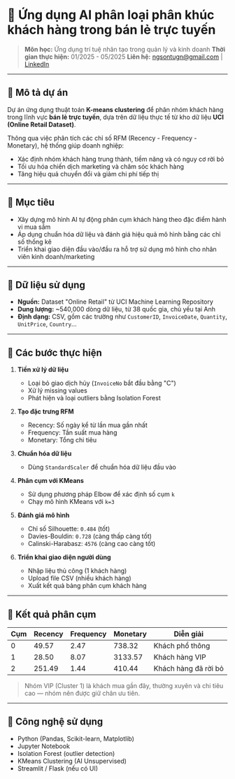 # 🤖 Ứng dụng AI phân loại phân khúc khách hàng trong bán lẻ trực tuyến

> **Môn học:** Ứng dụng trí tuệ nhân tạo trong quản lý và kinh doanh
> **Thời gian thực hiện:** 01/2025 - 05/2025
> **Liên hệ:** ngsontugn@gmail.com | [LinkedIn](https://linkedin.com/in/ngsontugn)

---

## 📌 Mô tả dự án

Dự án ứng dụng thuật toán **K-means clustering** để phân nhóm khách hàng trong lĩnh vực **bán lẻ trực tuyến**, dựa trên dữ liệu thực tế từ kho dữ liệu **UCI (Online Retail Dataset)**.

Thông qua việc phân tích các chỉ số RFM (Recency - Frequency - Monetary), hệ thống giúp doanh nghiệp:

- Xác định nhóm khách hàng trung thành, tiềm năng và có nguy cơ rời bỏ
- Tối ưu hóa chiến dịch marketing và chăm sóc khách hàng
- Tăng hiệu quả chuyển đổi và giảm chi phí tiếp thị

---

## 🎯 Mục tiêu

- Xây dựng mô hình AI tự động phân cụm khách hàng theo đặc điểm hành vi mua sắm
- Áp dụng chuẩn hóa dữ liệu và đánh giá hiệu quả mô hình bằng các chỉ số thống kê
- Triển khai giao diện đầu vào/đầu ra hỗ trợ sử dụng mô hình cho nhân viên kinh doanh/marketing

---

## 📂 Dữ liệu sử dụng

- **Nguồn:** Dataset "Online Retail" từ UCI Machine Learning Repository  
- **Dung lượng:** ~540,000 dòng dữ liệu, từ 38 quốc gia, chủ yếu tại Anh  
- **Định dạng:** CSV, gồm các trường như `CustomerID`, `InvoiceDate`, `Quantity`, `UnitPrice`, `Country`...

---

## 🔧 Các bước thực hiện

1. **Tiền xử lý dữ liệu**
   - Loại bỏ giao dịch hủy (`InvoiceNo` bắt đầu bằng "C")
   - Xử lý missing values
   - Phát hiện và loại outliers bằng Isolation Forest

2. **Tạo đặc trưng RFM**
   - Recency: Số ngày kể từ lần mua gần nhất
   - Frequency: Tần suất mua hàng
   - Monetary: Tổng chi tiêu

3. **Chuẩn hóa dữ liệu**
   - Dùng `StandardScaler` để chuẩn hóa dữ liệu đầu vào

4. **Phân cụm với KMeans**
   - Sử dụng phương pháp Elbow để xác định số cụm `k`
   - Chạy mô hình KMeans với `k=3`

5. **Đánh giá mô hình**
   - Chỉ số Silhouette: `0.484` (tốt)
   - Davies-Bouldin: `0.728` (càng thấp càng tốt)
   - Calinski-Harabasz: `4576` (càng cao càng tốt)

6. **Triển khai giao diện người dùng**
   - Nhập liệu thủ công (1 khách hàng)
   - Upload file CSV (nhiều khách hàng)
   - Xuất kết quả bảng phân cụm khách hàng

---

## 🧠 Kết quả phân cụm

| Cụm | Recency | Frequency | Monetary | Diễn giải |
|-----|---------|-----------|----------|-----------|
| 0   | 49.57   | 2.47      | 738.32   | Khách phổ thông |
| 1   | 28.50   | 8.07      | 3133.57  | Khách hàng VIP |
| 2   | 251.49  | 1.44      | 410.44   | Khách hàng đã rời bỏ |

> Nhóm VIP (Cluster 1) là khách mua gần đây, thường xuyên và chi tiêu cao — nhóm nên được giữ chân ưu tiên.

---

## 🧾 Công nghệ sử dụng

- Python (Pandas, Scikit-learn, Matplotlib)
- Jupyter Notebook
- Isolation Forest (outlier detection)
- KMeans Clustering (AI Unsupervised)
- Streamlit / Flask (nếu có UI)
